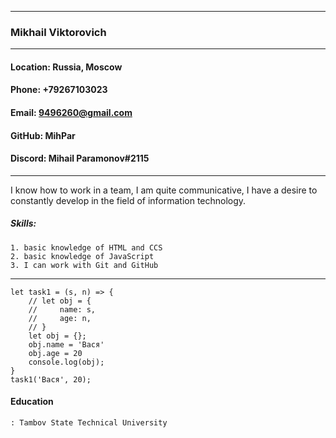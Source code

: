 ***
### Mikhail Viktorovich
---
#### Location: Russia, Moscow
#### Phone: +79267103023
#### Email: 9496260@gmail.com
#### GitHub: MihPar
#### Discord: Mihail Paramonov#2115
---
I know how to work in a team, I am quite communicative, I have a desire to constantly develop in the field of information technology.

##### Skills:
    1. basic knowledge of HTML and CCS
    2. basic knowledge of JavaScript
    3. I can work with Git and GitHub
---
```
let task1 = (s, n) => {
    // let obj = {
    //     name: s,
    //     age: n,
    // }
    let obj = {};
    obj.name = 'Вася'
    obj.age = 20
    console.log(obj);
}
task1('Вася', 20);
```
#### Education
    : Tambov State Technical University
    